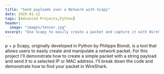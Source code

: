 ```yaml
---
title: "Send payloads over a Network with Scapy"
date: 2020-01-12
tags: [Advanced Projects,Python]
header:
  image: "images/tensor.jpg"
excerpt: "Use Scapy to easily create a packet and capture it with WireShark"
---
```

  p + p Scapy, originally developed in Python by Philippe Biondi, is a tool that allows users to easily create and manipulate a network packet. For this project I'll demonstrate how to create a simple packet with a string payload and send it to a selected IP or MAC address. I'll break down the code and demonstrate how to find your packet in WireShark.
